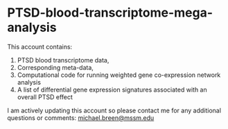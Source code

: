 # PTSD-blood-transcriptome-mega-analysis
This account contains:

1) PTSD blood transcriptome data, 
2) Corresponding meta-data, 
3) Computational code for running weighted gene co-expression network analysis
4) A list of differential gene expression signatures associated with an overall PTSD effect

I am actively updating this account so please contact me for any additional questions or comments: michael.breen@mssm.edu

